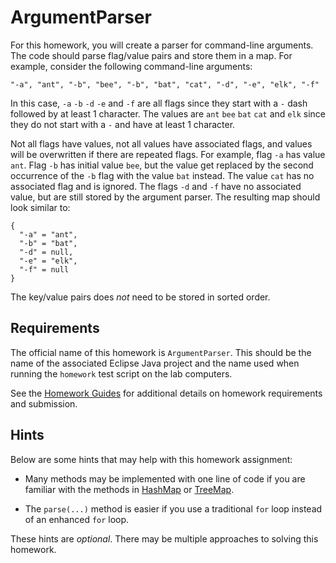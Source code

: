 ArgumentParser
=================================================

For this homework, you will create a parser for command-line arguments. The code should parse flag/value pairs and store them in a map. For example, consider the following command-line arguments:

```
"-a", "ant", "-b", "bee", "-b", "bat", "cat", "-d", "-e", "elk", "-f"
```

In this case, `-a` `-b` `-d` `-e` and `-f` are all flags since they start with a `-` dash followed by at least 1 character. The values are `ant` `bee` `bat` `cat` and `elk` since they do not start with a `-` and have at least 1 character. 

Not all flags have values, not all values have associated flags, and values will be overwritten if there are repeated flags. For example, flag `-a` has value `ant`. Flag `-b` has initial value `bee`, but the value get replaced by the second occurrence of the `-b` flag with the value `bat` instead. The value `cat` has no associated flag and is ignored. The flags `-d` and `-f` have no associated value, but are still stored by the argument parser. The resulting map should look similar to:

```
{
  "-a" = "ant",
  "-b" = "bat",
  "-d" = null,
  "-e" = "elk",
  "-f" = null
}
```

The key/value pairs does *not* need to be stored in sorted order.

## Requirements ##

The official name of this homework is `ArgumentParser`. This should be the name of the associated Eclipse Java project and the name used when running the `homework` test script on the lab computers.

See the [Homework Guides](https://usf-cs212-fall2019.github.io/guides/homework/) for additional details on homework requirements and submission.

## Hints ##

Below are some hints that may help with this homework assignment:

- Many methods may be implemented with one line of code if you are familiar with the methods in [HashMap](https://docs.oracle.com/en/java/javase/12/docs/api/java.base/java/util/HashMap.html) or [TreeMap](https://docs.oracle.com/en/java/javase/12/docs/api/java.base/java/util/TreeMap.html).

- The `parse(...)` method is easier if you use a traditional `for` loop instead of an enhanced `for` loop.

These hints are *optional*. There may be multiple approaches to solving this homework.
